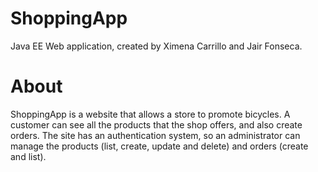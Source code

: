﻿# ShoppingApp
Java EE Web application, created by Ximena Carrillo and Jair Fonseca.

# About
ShoppingApp is a website that allows a store to promote bicycles. A customer can see all the products that the shop offers, and also create orders.
The site has an authentication system, so an administrator can manage the products (list, create, update and delete) and orders (create and list).
